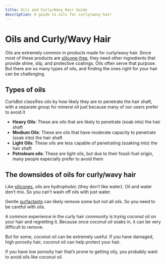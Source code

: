 ```yaml
---
title: Oils and Curly/Wavy Hair Guide
description: A guide to oils for curly/wavy hair
---
```


# Oils and Curly/Wavy Hair
Oils are extremely common in products made for curly/wavy hair. Since most of these products are [silicone-free](/groups/silicones), they need other ingredients that provide shine, slip, and protective coatings. Oils often serve that purpose. But there are so many types of oils, and finding the ones right for your hair can be challenging.

## Types of oils
CurlsBot classifies oils by how likely they are to penetrate the hair shaft, with a separate group for mineral oil just because many of our users prefer to avoid it

- **Heavy Oils**: These are oils that are likely to penetrate (soak into) the hair shaft
- **Medium Oils**: These are oils that have moderate capacity to penetrate (soak into) the hair shaft
- **Light Oils**: These oils are less capable of penetrating (soaking into) the hair shaft
- **Petroleum oils**: These are light oils, but due to their fossil-fuel origin, many people especially prefer to avoid them

## The downsides of oils for curly/wavy hair
Like [silicones](/groups/silicones), oils are hydrophobic (they don’t like water). Oil and water don’t mix. So you can’t wash off oils with just water.

Gentle [surfactants](/groups/surfactants) can likely remove some but not all oils. So you need to be careful with oils.

A common experience in the curly hair community is trying coconut oil on your hair and regretting it. Because once coconut oil soaks in, it can be very difficult to remove.

But for some, coconut oil can be extremely useful. If you have damaged, high porosity hair, coconut oil can help protect your hair.

If you have low porosity hair that’s prone to getting oily, you probably want to avoid oils like coconut oil.

